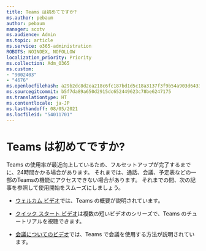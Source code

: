 ```yaml
---
title: Teams は初めてですか?
ms.author: pebaum
author: pebaum
manager: scotv
ms.audience: Admin
ms.topic: article
ms.service: o365-administration
ROBOTS: NOINDEX, NOFOLLOW
localization_priority: Priority
ms.collection: Adm_O365
ms.custom:
- "9002403"
- "4676"
ms.openlocfilehash: a29b2dc8d2ea218c6fc187bd1d5c18a3137f3f9b54a903d6433063c233f1996c
ms.sourcegitcommit: b5f7da89a650d2915dc652449623c78be6247175
ms.translationtype: HT
ms.contentlocale: ja-JP
ms.lasthandoff: 08/05/2021
ms.locfileid: "54011701"
---
```

# <a name="new-to-teams"></a>Teams は初めてですか?

Teams の使用率が最近向上しているため、フルセットアップが完了するまでに、24時間かかる場合があります。 それまでは、通話、会議、予定表などの一部のTeamsの機能にアクセスできない場合があります。 それまでの間、次の記事を参照して使用開始をスムーズにしましょう。 

- [ウェルカム ビデオ](https://support.office.com/article/welcome-to-microsoft-teams-b98d533f-118e-4bae-bf44-3df2470c2b12)では、Teams の概要が説明されています。

- [クイック スタート ビデオ](https://support.office.com/article/video-what-is-microsoft-teams-422bf3aa-9ae8-46f1-83a2-e65720e1a34d)は複数の短いビデオのシリーズで、Teams のチュートリアルを視聴できます。

- [会議についてのビデオ](https://support.office.com/article/join-a-teams-meeting-078e9868-f1aa-4414-8bb9-ee88e9236ee4)では、Teams で会議を使用する方法が説明されています。
